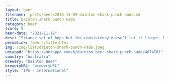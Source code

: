 ```yaml
---
layout: beer
filename: _posts/beer/2016-11-09-dainton-shark-punch-nado.md
title: Dainton shark punch nado
category: beer
score: 8
beer-date: "2021-11-12"
desc: "Strange set of hops but the consistency doesn’t let it linger. Not as punchy as the label might indicate and much more on the IPA side. Pretty good all round"
permalink: /beer/:title.html
img: /img/list/dainton-shark-punch-nado.jpeg
untappd: "https://untappd.com/b/dainton-beer-shark-punch-nado/4074701"
country: "Australia"
brewery: "Dainton Beer"
breweryURL: "breweryURL"
style: "IPA - International"
---
```

